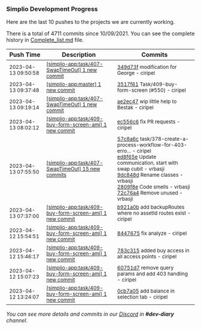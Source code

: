 
### Simplio Development Progress

Here are the last 10 pushes to the projects we are currently working.

There is a total of 4711 commits since 10/09/2021. You can see the complete history in
 [Complete_list.md](Complete_list.md) file.

| Push Time | Description | Commits |
| --- | --- | --- |
| <sub>2023-04-13 09:50:58</sub> | <sub>[[simplio-app:task/407\-SwapTimeOut] 1 new commit](https://github.com/SimplioOfficial/simplio-app/commit/349d73f5ee76a9553f562f3d55463d8516c1a640)</sub> | <sub>[349d73f](https://github.com/SimplioOfficial/simplio-app/commit/349d73f5ee76a9553f562f3d55463d8516c1a640) modification for George - ciripel</sub> |
| <sub>2023-04-13 09:37:48</sub> | <sub>[[simplio-app:master] 1 new commit](https://github.com/SimplioOfficial/simplio-app/commit/3517f6190ced616a32cbec16c0f7cced26f0b7e1)</sub> | <sub>[3517f61](https://github.com/SimplioOfficial/simplio-app/commit/3517f6190ced616a32cbec16c0f7cced26f0b7e1) Task/409-buy-form-screen (#550) - ciripel</sub> |
| <sub>2023-04-13 09:19:14</sub> | <sub>[[simplio-app:task/407\-SwapTimeOut] 1 new commit](https://github.com/SimplioOfficial/simplio-app/commit/ae2ec4790a20ecee7144c9cf9922ea424b2cfc40)</sub> | <sub>[ae2ec47](https://github.com/SimplioOfficial/simplio-app/commit/ae2ec4790a20ecee7144c9cf9922ea424b2cfc40) wip little help to Bestak - ciripel</sub> |
| <sub>2023-04-13 08:02:12</sub> | <sub>[[simplio-app:task/409\-buy\-form\-screen\-ami] 1 new commit](https://github.com/SimplioOfficial/simplio-app/commit/ec556c6efb57d478c2234e4271aa503a976b9cc0)</sub> | <sub>[ec556c6](https://github.com/SimplioOfficial/simplio-app/commit/ec556c6efb57d478c2234e4271aa503a976b9cc0) fix PR requests - ciripel</sub> |
| <sub>2023-04-13 07:55:50</sub> | <sub>[[simplio-app:task/407\-SwapTimeOut] 15 new commits](https://github.com/SimplioOfficial/simplio-app/compare/c3be499022b8...564492fddcee)</sub> | <sub>[57c8a6c](https://github.com/SimplioOfficial/simplio-app/commit/57c8a6c69543749ac438f3bf49098ad9827eee03) task/378-create-a-process-workflow-for-403-erro... - ciripel<br>[ed8f65e](https://github.com/SimplioOfficial/simplio-app/commit/ed8f65e1335689b3b7b04b788f7256c2e5648686) Update communication, start with swap cubit - vrbasji<br>[9dc848d](https://github.com/SimplioOfficial/simplio-app/commit/9dc848d73416654e6ce40f37d8d01f1f61e5e09b) Rename classes - vrbasji<br>[2809f8e](https://github.com/SimplioOfficial/simplio-app/commit/2809f8edaeb4ba21c9bd236b8ee833a3e4555c25) Code smells - vrbasji<br>[72c76a4](https://github.com/SimplioOfficial/simplio-app/commit/72c76a4fdcc26bc1072e3bd8dc5f6b7df6337ea2) Remove unused - vrbasji</sub> |
| <sub>2023-04-13 07:37:00</sub> | <sub>[[simplio-app:task/409\-buy\-form\-screen\-ami] 1 new commit](https://github.com/SimplioOfficial/simplio-app/commit/b921a0ba598aab11004231f903be5d20bb6e6e2e)</sub> | <sub>[b921a0b](https://github.com/SimplioOfficial/simplio-app/commit/b921a0ba598aab11004231f903be5d20bb6e6e2e) add backupRoutes where no assetId routes exist - ciripel</sub> |
| <sub>2023-04-12 15:54:51</sub> | <sub>[[simplio-app:task/409\-buy\-form\-screen\-ami] 1 new commit](https://github.com/SimplioOfficial/simplio-app/commit/8447675b1330af05a9d94ddc2211db912e383f6e)</sub> | <sub>[8447675](https://github.com/SimplioOfficial/simplio-app/commit/8447675b1330af05a9d94ddc2211db912e383f6e) fix analyze - ciripel</sub> |
| <sub>2023-04-12 15:46:17</sub> | <sub>[[simplio-app:task/409\-buy\-form\-screen\-ami] 1 new commit](https://github.com/SimplioOfficial/simplio-app/commit/783c3151fc0ad22079c7534ed8bf526bd6764512)</sub> | <sub>[783c315](https://github.com/SimplioOfficial/simplio-app/commit/783c3151fc0ad22079c7534ed8bf526bd6764512) added buy access in all access points - ciripel</sub> |
| <sub>2023-04-12 15:07:23</sub> | <sub>[[simplio-app:task/409\-buy\-form\-screen\-ami] 1 new commit](https://github.com/SimplioOfficial/simplio-app/commit/60751d73c20ec8572ad192b86b2e005277d5477d)</sub> | <sub>[60751d7](https://github.com/SimplioOfficial/simplio-app/commit/60751d73c20ec8572ad192b86b2e005277d5477d) remove query params and add 403 handling - ciripel</sub> |
| <sub>2023-04-12 13:24:07</sub> | <sub>[[simplio-app:task/409\-buy\-form\-screen\-ami] 1 new commit](https://github.com/SimplioOfficial/simplio-app/commit/0cb7a057e6d060b51fb4bdefd241679bb06560ac)</sub> | <sub>[0cb7a05](https://github.com/SimplioOfficial/simplio-app/commit/0cb7a057e6d060b51fb4bdefd241679bb06560ac) add balance in selection tab - ciripel</sub> |

_You can see more details and commits in our [Discord](https://discord.gg/aKhjuwZmdP) in **#dev-diary** channel._
